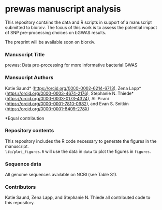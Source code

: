 # prewas manuscript analysis

This repository contains the data and R scripts in support of a manuscript submitted to biorxiv. The focus of this work is to assess the potential impact of SNP pre-processing choices on bGWAS results.  

The preprint will be available soon on biorxiv. 

### Manuscript Title
prewas: Data pre-processing for more informative bacterial GWAS
  
### Mansucript Authors
Katie Saund* (https://orcid.org/0000-0002-6214-6713), Zena Lapp* (https://orcid.org/0000-0003-4674-2176), Stephanie N. Thiede* (https://orcid.org/0000-0003-0173-4324), Ali Pirani (https://orcid.org/0000-0001-7810-0982), and Evan S. Snitkin (https://orcid.org/0000-0001-8409-278X)

\*Equal contribution 

### Repository contents
This repository includes the R code necessary to generate the figures in the manuscript.  
`lib/plot_figures.R` will use the data in `data` to plot the figures in `figures`. 
  
### Sequence data  
All genome sequences available on NCBI (see Table S1). 
  
### Contributors    
Katie Saund, Zena Lapp, and Stephanie N. Thiede all contributed code to this repository. 
